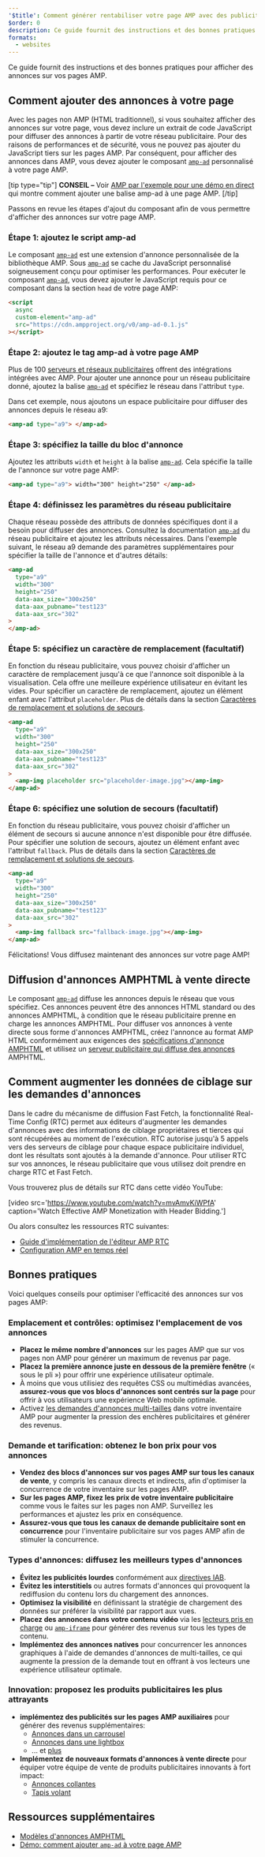 ```yaml
---
'$title': Comment générer rentabiliser votre page AMP avec des publicités
$order: 0
description: Ce guide fournit des instructions et des bonnes pratiques pour afficher des annonces sur vos pages AMP. Ainsi, pour afficher des publicités dans AMP, vous devez ajouter le composant amp-ad personnalisé...
formats:
  - websites
---
```


Ce guide fournit des instructions et des bonnes pratiques pour afficher des annonces sur vos pages AMP.

## Comment ajouter des annonces à votre page

Avec les pages non AMP (HTML traditionnel), si vous souhaitez afficher des annonces sur votre page, vous devez inclure un extrait de code JavaScript pour diffuser des annonces à partir de votre réseau publicitaire. Pour des raisons de performances et de sécurité, vous ne pouvez pas ajouter du JavaScript tiers sur les pages AMP. Par conséquent, pour afficher des annonces dans AMP, vous devez ajouter le composant [`amp-ad`](../../../../documentation/components/reference/amp-ad.md) personnalisé à votre page AMP.

[tip type="tip"] **CONSEIL –** Voir [AMP par l'exemple pour une démo en direct](../../../../documentation/components/reference/amp-ad.md) qui montre comment ajouter une balise amp-ad à une page AMP. [/tip]

Passons en revue les étapes d'ajout du composant afin de vous permettre d'afficher des annonces sur votre page AMP.

### Étape 1: ajoutez le script amp-ad

Le composant [`amp-ad`](../../../../documentation/components/reference/amp-ad.md) est une extension d'annonce personnalisée de la bibliothèque AMP. Sous [`amp-ad`](../../../../documentation/components/reference/amp-ad.md) se cache du JavaScript personnalisé soigneusement conçu pour optimiser les performances. Pour exécuter le composant [`amp-ad`](../../../../documentation/components/reference/amp-ad.md), vous devez ajouter le JavaScript requis pour ce composant dans la section `head` de votre page AMP:

```html
<script
  async
  custom-element="amp-ad"
  src="https://cdn.ampproject.org/v0/amp-ad-0.1.js"
></script>
```

### Étape 2: ajoutez le tag amp-ad à votre page AMP

Plus de 100 [serveurs et réseaux publicitaires](ads_vendors.md) offrent des intégrations intégrées avec AMP. Pour ajouter une annonce pour un réseau publicitaire donné, ajoutez la balise [`amp-ad`](../../../../documentation/components/reference/amp-ad.md) et spécifiez le réseau dans l'attribut `type`.

Dans cet exemple, nous ajoutons un espace publicitaire pour diffuser des annonces depuis le réseau a9:

```html
<amp-ad type="a9"> </amp-ad>
```

### Étape 3: spécifiez la taille du bloc d'annonce

Ajoutez les attributs `width` et `height` à la balise [`amp-ad`](../../../../documentation/components/reference/amp-ad.md). Cela spécifie la taille de l'annonce sur votre page AMP:

```html
<amp-ad type="a9"> width="300" height="250" </amp-ad>
```

### Étape 4: définissez les paramètres du réseau publicitaire

Chaque réseau possède des attributs de données spécifiques dont il a besoin pour diffuser des annonces. Consultez la documentation [`amp-ad`](../../../../documentation/components/reference/amp-ad.md) du réseau publicitaire et ajoutez les attributs nécessaires. Dans l'exemple suivant, le réseau a9 demande des paramètres supplémentaires pour spécifier la taille de l'annonce et d'autres détails:

```html
<amp-ad
  type="a9"
  width="300"
  height="250"
  data-aax_size="300x250"
  data-aax_pubname="test123"
  data-aax_src="302"
>
</amp-ad>
```

### Étape 5: spécifiez un caractère de remplacement (facultatif)

En fonction du réseau publicitaire, vous pouvez choisir d'afficher un caractère de remplacement jusqu'à ce que l'annonce soit disponible à la visualisation. Cela offre une meilleure expérience utilisateur en évitant les vides. Pour spécifier un caractère de remplacement, ajoutez un élément enfant avec l'attribut `placeholder`. Plus de détails dans la section [Caractères de remplacement et solutions de secours](../../../../documentation/guides-and-tutorials/develop/style_and_layout/placeholders.md).

```html
<amp-ad
  type="a9"
  width="300"
  height="250"
  data-aax_size="300x250"
  data-aax_pubname="test123"
  data-aax_src="302"
>
  <amp-img placeholder src="placeholder-image.jpg"></amp-img>
</amp-ad>
```

### Étape 6: spécifiez une solution de secours (facultatif)

En fonction du réseau publicitaire, vous pouvez choisir d'afficher un élément de secours si aucune annonce n'est disponible pour être diffusée. Pour spécifier une solution de secours, ajoutez un élément enfant avec l'attribut `fallback`. Plus de détails dans la section [Caractères de remplacement et solutions de secours](../../../../documentation/guides-and-tutorials/develop/style_and_layout/placeholders.md).

```html
<amp-ad
  type="a9"
  width="300"
  height="250"
  data-aax_size="300x250"
  data-aax_pubname="test123"
  data-aax_src="302"
>
  <amp-img fallback src="fallback-image.jpg"></amp-img>
</amp-ad>
```

Félicitations! Vous diffusez maintenant des annonces sur votre page AMP!

## Diffusion d'annonces AMPHTML à vente directe

Le composant [`amp-ad`](../../../../documentation/components/reference/amp-ad.md) diffuse les annonces depuis le réseau que vous spécifiez. Ces annonces peuvent être des annonces HTML standard ou des annonces AMPHTML, à condition que le réseau publicitaire prenne en charge les annonces AMPHTML. Pour diffuser vos annonces à vente directe sous forme d'annonces AMPHTML, créez l'annonce au format AMP HTML conformément aux exigences des [spécifications d'annonce AMPHTML](../../../../documentation/guides-and-tutorials/learn/a4a_spec.md) et utilisez un [serveur publicitaire qui diffuse des annonces](https://github.com/ampproject/amphtml/blob/main/ads/google/a4a/docs/a4a-readme.md#publishers) AMPHTML.

## Comment augmenter les données de ciblage sur les demandes d'annonces

Dans le cadre du mécanisme de diffusion Fast Fetch, la fonctionnalité Real-Time Config (RTC) permet aux éditeurs d'augmenter les demandes d'annonces avec des informations de ciblage propriétaires et tierces qui sont récupérées au moment de l'exécution. RTC autorise jusqu'à 5 appels vers des serveurs de ciblage pour chaque espace publicitaire individuel, dont les résultats sont ajoutés à la demande d'annonce. Pour utiliser RTC sur vos annonces, le réseau publicitaire que vous utilisez doit prendre en charge RTC et Fast Fetch.

Vous trouverez plus de détails sur RTC dans cette vidéo YouTube:

[video src='https://www.youtube.com/watch?v=mvAmvKiWPfA' caption='Watch Effective AMP Monetization with Header Bidding.']

Ou alors consultez les ressources RTC suivantes:

- [Guide d'implémentation de l'éditeur AMP RTC](https://github.com/ampproject/amphtml/blob/main/extensions/amp-a4a/rtc-publisher-implementation-guide.md)
- [Configuration AMP en temps réel](https://github.com/ampproject/amphtml/blob/main/extensions/amp-a4a/rtc-documentation.md)

## Bonnes pratiques

Voici quelques conseils pour optimiser l'efficacité des annonces sur vos pages AMP:

### Emplacement et contrôles: optimisez l'emplacement de vos annonces

- **Placez le même nombre d'annonces** sur les pages AMP que sur vos pages non AMP pour générer un maximum de revenus par page.
- **Placez la première annonce juste en dessous de la première fenêtre** (« sous le pli ») pour offrir une expérience utilisateur optimale.
- À moins que vous utilisiez des requêtes CSS ou multimédias avancées, **assurez-vous que vos blocs d'annonces sont centrés sur la page** pour offrir à vos utilisateurs une expérience Web mobile optimale.
- Activez [les demandes d'annonces multi-tailles](https://github.com/ampproject/amphtml/blob/main/ads/README.md#support-for-multi-size-ad-requests) dans votre inventaire AMP pour augmenter la pression des enchères publicitaires et générer des revenus.

### Demande et tarification: obtenez le bon prix pour vos annonces

- **Vendez des blocs d'annonces sur vos pages AMP sur tous les canaux de vente**, y compris les canaux directs et indirects, afin d'optimiser la concurrence de votre inventaire sur les pages AMP.
- **Sur les pages AMP, fixez les prix de votre inventaire publicitaire** comme vous le faites sur les pages non AMP. Surveillez les performances et ajustez les prix en conséquence.
- **Assurez-vous que tous les canaux de demande publicitaire sont en concurrence** pour l'inventaire publicitaire sur vos pages AMP afin de stimuler la concurrence.

### Types d'annonces: diffusez les meilleurs types d'annonces

- **Évitez les publicités lourdes** conformément aux [directives IAB](http://www.iab.com/wp-content/uploads/2015/11/IAB_Display_Mobile_Creative_Guidelines_HTML5_2015.pdf).
- **Évitez les interstitiels** ou autres formats d'annonces qui provoquent la rediffusion du contenu lors du chargement des annonces.
- **Optimisez la visibilité** en définissant la stratégie de chargement des données sur préférer la visibilité par rapport aux vues.
- **Placez des annonces dans votre contenu vidéo** via les [lecteurs pris en charge](../../../../documentation/components/index.html#media) ou [`amp-iframe`](../../../../documentation/components/reference/amp-iframe.md) pour générer des revenus sur tous les types de contenu.
- **Implémentez des annonces natives** pour concurrencer les annonces graphiques à l'aide de demandes d'annonces de multi-tailles, ce qui augmente la pression de la demande tout en offrant à vos lecteurs une expérience utilisateur optimale.

### Innovation: proposez les produits publicitaires les plus attrayants

- **implémentez des publicités sur les pages AMP auxiliaires** pour générer des revenus supplémentaires:
  - [Annonces dans un carrousel](../../../../documentation/examples/documentation/Carousel_Ad.html)
  - [Annonces dans une lightbox](../../../../documentation/examples/documentation/Lightbox_Ad.html)
  - ... et [plus](../../../../documentation/examples/index.html)
- **Implémentez de nouveaux formats d'annonces à vente directe** pour équiper votre équipe de vente de produits publicitaires innovants à fort impact:
  - [Annonces collantes](../../../../documentation/examples/documentation/amp-sticky-ad.html)
  - [Tapis volant](../../../../documentation/examples/documentation/amp-fx-flying-carpet.html)

## Ressources supplémentaires

- [Modèles d'annonces AMPHTML](../../../../documentation/examples/index.html)
- [Démo: comment ajouter `amp-ad` à votre page AMP](../../../../documentation/components/reference/amp-ad.md)
